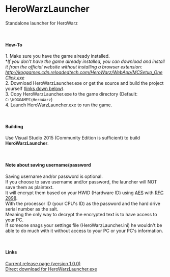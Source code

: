 # HeroWarzLauncher
Standalone launcher for HeroWarz

<br />

#### How-To
1\. Make sure you have the game already installed.
<br />
**If you don't have the game already installed, you can download and install it from the official website without installing a browser extension: http://koggames.cdn.reloadedtech.com/HeroWarz/WebApp/MCSetup_OneClick.exe*
<br />
2\. Download HeroWarzLauncher.exe or get the source and build the project yourself ([links down below](#links)).
<br />
3\. Copy HeroWarzLauncher.exe to the game directory (Default: `C:\KOGGAMES\HeroWarz`)
<br />
4\. Launch HeroWarzLauncher.exe to run the game.

<br />

#### Building
Use Visual Studio 2015 (Community Edition is sufficient) to build **HeroWarzLauncher**.

<br />

#### Note about saving username/password
Saving username and/or password is optional.
<br />
If you choose to save username and/or password, the launcher will NOT save them as plaintext.
<br />
It will encrypt them based on your HWID (Hardware ID) using [AES](https://en.wikipedia.org/wiki/Advanced_Encryption_Standard) with [RFC 2898](https://tools.ietf.org/html/rfc2898).
<br />
With the processor ID (your CPU's ID) as the password and the hard drive serial number as the salt.
<br />
Meaning the only way to decrypt the encrypted text is to have access to your PC.
<br />
If someone snags your settings file (HeroWarzLauncher.ini) he wouldn't be able to do much with it without access to your PC or your PC's information.

<br />

#### Links
[Current release page \(version 1.0.0\)](https://github.com/Jeedify/HeroWarzLauncher/releases/tag/1.0.0)
<br />
[Direct download for HeroWarzLauncher.exe](https://github.com/Jeedify/HeroWarzLauncher/releases/download/1.0.0/HeroWarzLauncher.exe)
